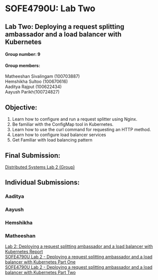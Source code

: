 # SOFE4790U: Lab Two
## Lab Two: Deploying a request splitting ambassador and a load balancer with Kubernetes<br>
#### Group number: 9
#### Group members: 
Matheeshan Sivalingam (100703887)<br>
Hemshikha Sultoo (100670616) <br>
Aaditya Rajput (100622434) <br>
Aayush Parikh(100724827) 

## Objective:
1. Learn how to configure and run a request splitter using Nginx. 
2. Be familiar with the ConfigMap tool in Kubernetes. 
3. Learn how to use the curl command for requesting an HTTP method. 
4. Learn how to configure load balancer services  
5. Get Familiar with load balancing pattern 

## Final Submission:
[Distributed Systems Lab 2 (Group)](https://docs.google.com/document/d/1aoa08riL0YpF1dDGhYEXddOD_ZBsz7GnYUKZBMZhhGY/edit?usp=sharing)<br>

## Individual Submissions:

### Aaditya


### Aayush


### Hemshikha 


### Matheeshan 
[Lab 2: Deploying a request splitting ambassador and a load balancer with Kubernetes Report](https://github.com/matheeshan-sivalingam/SOFE-4790U-Lab-Two/blob/main/Matheeshan/Lab%202_%20Deploying%20a%20request%20splitting%20ambassador%20and%20a%20load%20balancer%20with%20Kubernetes.pdf)<br>
[SOFE4790U Lab 2 - Deploying a request splitting ambassador and a load balancer with Kubernetes Part One](https://youtu.be/4UeaUb6t89c)<br>
[SOFE4790U Lab 2 - Deploying a request splitting ambassador and a load balancer with Kubernetes Part Two](https://youtu.be/31fYNdmSWVM)




